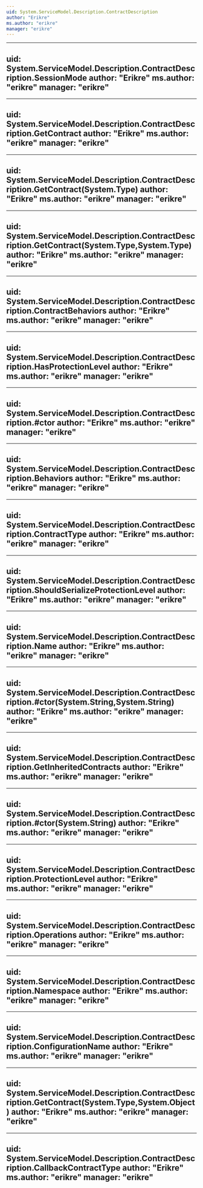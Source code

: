 ```yaml
---
uid: System.ServiceModel.Description.ContractDescription
author: "Erikre"
ms.author: "erikre"
manager: "erikre"
---
```


---
uid: System.ServiceModel.Description.ContractDescription.SessionMode
author: "Erikre"
ms.author: "erikre"
manager: "erikre"
---

---
uid: System.ServiceModel.Description.ContractDescription.GetContract
author: "Erikre"
ms.author: "erikre"
manager: "erikre"
---

---
uid: System.ServiceModel.Description.ContractDescription.GetContract(System.Type)
author: "Erikre"
ms.author: "erikre"
manager: "erikre"
---

---
uid: System.ServiceModel.Description.ContractDescription.GetContract(System.Type,System.Type)
author: "Erikre"
ms.author: "erikre"
manager: "erikre"
---

---
uid: System.ServiceModel.Description.ContractDescription.ContractBehaviors
author: "Erikre"
ms.author: "erikre"
manager: "erikre"
---

---
uid: System.ServiceModel.Description.ContractDescription.HasProtectionLevel
author: "Erikre"
ms.author: "erikre"
manager: "erikre"
---

---
uid: System.ServiceModel.Description.ContractDescription.#ctor
author: "Erikre"
ms.author: "erikre"
manager: "erikre"
---

---
uid: System.ServiceModel.Description.ContractDescription.Behaviors
author: "Erikre"
ms.author: "erikre"
manager: "erikre"
---

---
uid: System.ServiceModel.Description.ContractDescription.ContractType
author: "Erikre"
ms.author: "erikre"
manager: "erikre"
---

---
uid: System.ServiceModel.Description.ContractDescription.ShouldSerializeProtectionLevel
author: "Erikre"
ms.author: "erikre"
manager: "erikre"
---

---
uid: System.ServiceModel.Description.ContractDescription.Name
author: "Erikre"
ms.author: "erikre"
manager: "erikre"
---

---
uid: System.ServiceModel.Description.ContractDescription.#ctor(System.String,System.String)
author: "Erikre"
ms.author: "erikre"
manager: "erikre"
---

---
uid: System.ServiceModel.Description.ContractDescription.GetInheritedContracts
author: "Erikre"
ms.author: "erikre"
manager: "erikre"
---

---
uid: System.ServiceModel.Description.ContractDescription.#ctor(System.String)
author: "Erikre"
ms.author: "erikre"
manager: "erikre"
---

---
uid: System.ServiceModel.Description.ContractDescription.ProtectionLevel
author: "Erikre"
ms.author: "erikre"
manager: "erikre"
---

---
uid: System.ServiceModel.Description.ContractDescription.Operations
author: "Erikre"
ms.author: "erikre"
manager: "erikre"
---

---
uid: System.ServiceModel.Description.ContractDescription.Namespace
author: "Erikre"
ms.author: "erikre"
manager: "erikre"
---

---
uid: System.ServiceModel.Description.ContractDescription.ConfigurationName
author: "Erikre"
ms.author: "erikre"
manager: "erikre"
---

---
uid: System.ServiceModel.Description.ContractDescription.GetContract(System.Type,System.Object)
author: "Erikre"
ms.author: "erikre"
manager: "erikre"
---

---
uid: System.ServiceModel.Description.ContractDescription.CallbackContractType
author: "Erikre"
ms.author: "erikre"
manager: "erikre"
---
